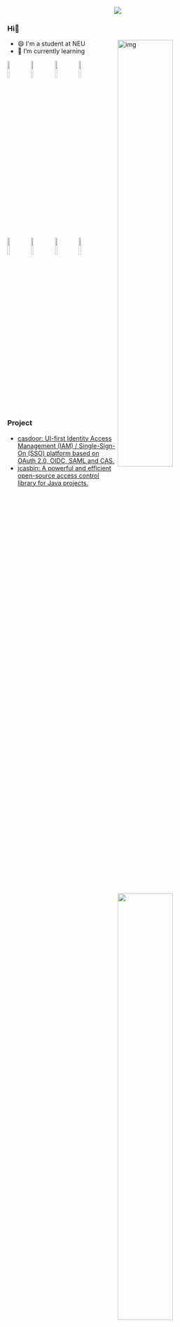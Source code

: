 <p align="center"><img src="https://i.imgur.com/A6bWGFl.gif"/></p>

### Hi👋 

<img align="right" alt="img" src="https://cdn.pixabay.com/photo/2020/08/08/02/56/hacker-5471975_1280.png" width="50%" height="auto" />

- 😄 I'm a student at NEU
- 🌱 I’m currently learning 

<code><img width="10%" src="https://www.vectorlogo.zone/logos/java/java-ar21.svg"></code>
<code><img width="10%" src="https://www.vectorlogo.zone/logos/golang/golang-icon.svg"></code>
<code><img width="10%" src="https://www.vectorlogo.zone/logos/springio/springio-ar21.svg"></code>
<code><img width="10%" src="https://www.vectorlogo.zone/logos/docker/docker-official.svg"></code>

<code><img width="10%" src="https://www.vectorlogo.zone/logos/mysql/mysql-official.svg"></code>
<code><img width="10%" src="https://www.vectorlogo.zone/logos/redis/redis-official.svg"></code>
<code><img width="10%" src="https://www.vectorlogo.zone/logos/mongodb/mongodb-ar21.svg"></code>
<code><img width="10%" src="https://www.vectorlogo.zone/logos/postgresql/postgresql-ar21.svg"></code>


<img width="50%" align="right" src="https://github-readme-stats.vercel.app/api?username=OutOfEastGate&show_icons=true&hide_border=true" />

<img width="50%" align="right" src="https://github-readme-stats.vercel.app/api/top-langs/?username=OutOfEastGate&theme=dark&layout=compact">

### Project
- [casdoor: UI-first Identity Access Management (IAM) / Single-Sign-On (SSO) platform based on OAuth 2.0, OIDC, SAML and CAS.](https://github.com/casdoor/casdoor)
- [jcasbin: A powerful and efficient open-source access control library for Java projects.](https://github.com/casbin/jcasbin)
